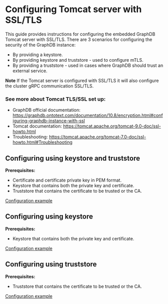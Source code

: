 Configuring Tomcat server with SSL/TLS
===

This guide provides instructions for configuring the embedded GraphDB Tomcat server with SSL/TLS.
There are 3 scenarios for configuring the security of the GraphDB instance:
- By providing a keystore.
- By providing keystore and truststore - used to configure mTLS.
- By providing a truststore - used in cases where GraphDB should trust an external service.

**Note**
If the Tomcat server is configured with SSL/TLS it will also configure the cluster gRPC communication SSL/TLS.

### See more about Tomcat TLS/SSL set up:
- GraphDB official documentation: https://graphdb.ontotext.com/documentation/10.8/encryption.html#configuring-graphdb-instance-with-ssl
- Tomcat documentation: https://tomcat.apache.org/tomcat-9.0-doc/ssl-howto.html
- Troubleshooting: https://tomcat.apache.org/tomcat-7.0-doc/ssl-howto.html#Troubleshooting

## Configuring using keystore and truststore 

**Prerequisites:**
* Certificate and certificate private key in PEM format.
* Keystore that contains both the private key and certificate.
* Truststore that contains the certificate to be trusted or the CA.

[Configuration example](keystoreAndTruststore.yaml)

## Configuring using keystore

**Prerequisites:**
* Keystore that contains both the private key and certificate.

[Configuration example](keystore.yaml)

## Configuring using truststore

**Prerequisites:**
* Truststore that contains the certificate to be trusted or the CA.

[Configuration example](truststore.yaml)
